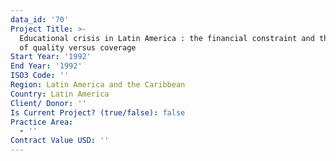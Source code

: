 ```yaml
---
data_id: '70'
Project Title: >-
  Educational crisis in Latin America : the financial constraint and the dilemma
  of quality versus coverage
Start Year: '1992'
End Year: '1992'
ISO3 Code: ''
Region: Latin America and the Caribbean
Country: Latin America
Client/ Donor: ''
Is Current Project? (true/false): false
Practice Area:
  - ''
Contract Value USD: ''
---
```


